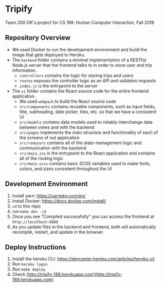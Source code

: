 # Tripify

Team 200 OK's project for CS 188: Human Computer Interaction, Fall 2018

## Repository Overview

- We used Docker to run the development environment and build the image that gets deployed to Heroku.
- The `backend` folder contains a minimal implementation of a RESTful Node.js server that the frontend talks to in order to store user and trip information.
  - `controllers` contains the logic for storing trips and users
  - `routes` exposes the controller logic as an API and validates requests
  - `index.js` is the entrypoint to the server
- The `ui` folder contains the React source code for the entire frontend application.
  - We used `webpack` to build the React source code
  - `src/components` contains reusable components, such as input fields, title, subheading, date picker, tiles, etc. so that we have a consistent UI
  - `src/models` contains data models used to reliably interchange data between views and with the backend
  - `src/pages` implements the main structure and functionality of each of the screens of out application
  - `src/reducers` contains all of the state-management logic and communication with the backend
  - `src/main.jsx` is the entrypoint to the React application and contains all of the routing logic
  - `src/main.scss` contains basic SCSS variables used to make fonts, colors, and sizes consistent throughout the UI

## Development Environment

1. Install yarn: https://yarnpkg.com/en/
2. Install Docker: https://docs.docker.com/install/
3. `cd` to this repo
4. run `make dev -j4`
5. Once you see "Compiled successfully" you can access the frontend at `http://localhost:8888`
6. As you update files in the backend and frontend, both will automatically recompile, restart, and update in the browser.

## Deploy Instructions

1. Install the heroku CLI: https://devcenter.heroku.com/articles/heroku-cli
2. Run `heroku login`
3. Run `make deploy`
4. Check [http://tripify-188.herokuapp.com](http://tripify-188.herokuapp.com)
